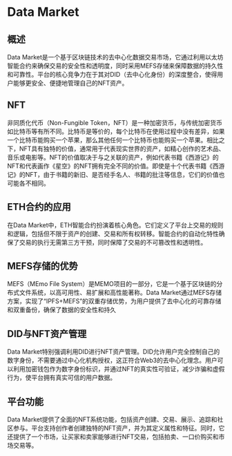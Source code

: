 # Data Market

## 概述

Data Market是一个基于区块链技术的去中心化数据交易市场，它通过利用以太坊智能合约来确保交易的安全性和透明度，同时采用MEFS存储来保障数据的持久性和可靠性。平台的核心竞争力在于其对DID（去中心化身份）的深度整合，使得用户能够更安全、便捷地管理自己的NFT资产。

## NFT

非同质化代币（Non-Fungible Token，NFT）是一种加密货币，与传统加密货币如比特币等有所不同。比特币是等价的，每个比特币在使用过程中没有差异，如果一个比特币能购买一个苹果，那么其他任何一个比特币也能购买一个苹果。相比之下，NFT具有独特的价值，通常用于代表现实世界的资产，如精心创作的艺术品、音乐或电影等。NFT的价值取决于与之关联的资产，例如代表书籍《西游记》的NFT和代表画作《星空》的NFT拥有完全不同的价值。即使是十个代表书籍《西游记》的NFT，由于书籍的新旧、是否经手名人、书籍的批注等信息，它们的价值也可能各不相同。

## ETH合约的应用

在Data Market中，ETH智能合约扮演着核心角色。它们定义了平台上交易的规则和逻辑，包括但不限于资产的创建、交易和所有权转移。智能合约的自动化特性确保了交易的执行无需第三方干预，同时保障了交易的不可篡改性和透明性。

## MEFS存储的优势

MEFS（MEmo File System）是MEMO项目的一部分，它是一个基于区块链的分布式文件系统，以高可用性、易扩展和高性能著称。Data  Market通过MEFS存储方案，实现了“IPFS+MEFS”的双重存储优势，为用户提供了去中心化的可靠存储和双重备份，确保了数据的安全性和持久

## DID与NFT资产管理

Data Market特别强调利用DID进行NFT资产管理。DID允许用户完全控制自己的数字身份，不需要通过中心化机构授权，这正符合Web3的去中心化理念。用户可以利用加密钱包作为数字身份标识，并通过NFT的真实性可验证，减少诈骗和虚假行为，使平台拥有真实可信的用户数据。

## 平台功能

Data Market提供了全面的NFT系统功能，包括资产创建、交易、展示、追踪和社区参与。平台支持创作者创建独特的NFT资产，并为其定义属性和特征。同时，它还提供了一个市场，让买家和卖家能够进行NFT交易，包括拍卖、一口价购买和市场交易等。
